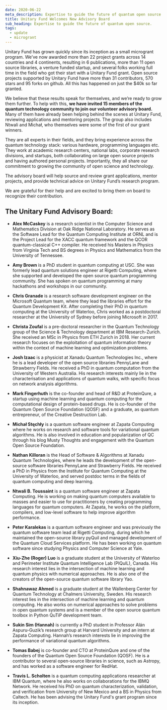 ```yaml
---
date: 2020-06-22
meta_description: Expertise to guide the future of quantum open source.
title: Unitary Fund Welcomes New Advisory Board
sub_heading: Expertise to guide the future of quantum open source.
tags:
  - update
  - microgrant
---
```


Unitary Fund has grown quickly since its inception as a small microgrant program. We’ve now awarded more than 22 project grants across 14 countries and 4 continents, resulting in 6 publications, more than 11 open source libraries, a venture funded startup, and several folks working full time in the field who got their start with a Unitary Fund grant. Open source projects supported by Unitary Fund have more than 31 contributors, 570 stars and 95 forks on github. All this has happened on just the $40k so far granted.

We believe that these results speak for themselves, and we’re ready to grow them further. To help with this, **we have invited 15 members of the quantum technology community to join our volunteer advisory board.** Many of them have already been helping behind the scenes at Unitary Fund, reviewing applications and mentoring projects. The group also includes Ntwali and Michał, who themselves were some of the first of our grant winners.

They are all experts in their fields, and they bring experience across the quantum technology stack: various hardware, programming languages etc. They work at academic research centers, national labs, corporate research divisions, and startups, both collaborating on large open source projects and having authored personal projects. Importantly, they all share our commitment to growing the community of open science and technology.

The advisory board will help source and review grant applications, mentor projects, and provide technical advice on Unitary Fund’s research program.

We are grateful for their help and are excited to bring them on board to recognize their contribution.

## The Unitary Fund Advisory Board:

- **Alex McCaskey** is a research scientist in the Computer Science and Mathematics Division at Oak Ridge National Laboratory. He serves as the Software Lead for the Quantum Computing Institute at ORNL and is the Project Lead for the XACC quantum framework and the QCOR quantum-classical C++ compiler. He received his Masters in Physics from Virginia Tech and BS degrees in Physics and Mathematics from the University of Tennessee.

- **Amy Brown** is a PhD student in quantum computing at USC. She was formerly lead quantum solutions engineer at Rigetti Computing, where she supported and developed the open source quantum programming community. She has spoken on quantum programming at many hackathons and workshops in our community.

- **Chris Granade** is a research software development engineer on the Microsoft Quantum team, where they lead the libraries effort for the Quantum Development Kit. After completing their PhD in quantum computing at the University of Waterloo, Chris worked as a postdoctoral researcher at the University of Sydney before joining Microsoft in 2017.


- **Christa Zoufal** is a pre-doctoral researcher in the Quantum Technology group of the Science & Technology department at IBM Research-Zurich. She received an MSc in Physics from ETH Zurich in 2018. Her current research focuses on the exploitation of quantum information theory within the context of machine learning and optimization problems.

- **Josh Izaac** is a physicist at Xanadu Quantum Technologies Inc., where he is a lead developer of the open source libraries PennyLane and Strawberry Fields. He received a PhD in quantum computation from the University of Western Australia. His research interests mainly lie in the characterisation and applications of quantum walks, with specific focus on network analysis algorithms.

- **Mark Fingerhuth** is the co-founder and head of R&D at ProteinQure, a startup using machine learning and quantum computing for the computational design of protein-based drugs. He is co-founder of the Quantum Open Source Foundation (QOSF) and a graduate, as quantum entrepreneur, of the Creative Destruction Lab.

- **Michał Stęchły** is a quantum software engineer at Zapata Computing where he works on research and software tools for variational quantum algorithms. He is also involved in education and popularization of QC through his blog Musty Thoughts and engagement with the Quantum Open Source Foundation.

- **Nathan Killoran** is the Head of Software & Algorithms at Xanadu Quantum Technologies, where he leads the development of the open-source software libraries PennyLane and Strawberry Fields. He received a PhD in Physics from the Institute for Quantum Computing at the University of Waterloo, and served postdoc terms in the fields of quantum computing and deep learning.

- **Ntwali B. Toussaint** is a quantum software engineer at Zapata Computing. He is working on making quantum computers available to masses and easier to use for practitioners by creating programming languages for quantum computers. At Zapata, he works on the platform, compilers, and low-level software to help improve algorithm performance.

- **Peter Karalekas** is a quantum software engineer and was previously the quantum software team lead at Rigetti Computing, during which he maintained the open-source library pyQuil and managed development of the Quantum Cloud Services platform. He has been working on quantum software since studying Physics and Computer Science at Yale.

- **Xiu-Zhe (Roger) Luo** is a graduate student at the University of Waterloo and Perimeter Institute Quantum Intelligence Lab (PIQulL), Canada. His research interest lies in the intersection of machine learning and quantum physics with numerical approaches. He is also one of the creators of the open-source quantum software library Yao.

- **Shahnawaz Ahmed** is a graduate student at the Wallenberg Center for Quantum Technology at Chalmers University, Sweden. His research interest lies in the intersection of machine learning and quantum computing. He also works on numerical approaches to solve problems in open quantum systems and is a member of the open source quantum toolbox in Python QuTiP development team.

- **Sukin Sim (Hannah)** is currently a PhD student in Professor Alán Aspuru-Guzik’s research group at Harvard University and an intern at Zapata Computing. Hannah’s research interests lie in improving the performance of variational quantum algorithms.

- **Tomas Babej** is co-founder and CTO at ProteinQure and one of the founders of the Quantum Open Source Foundation (QOSF). He is a contributor to several open-source libraries in science, such as Astropy, and has worked as a software engineer for RedHat.

- **Travis L. Scholten** is a quantum computing applications researcher at IBM Quantum, where he also works on collaborations for the IBMQ Network. He received his PhD on quantum characterization, validation, and verification from University of New Mexico and a BS in Physics from Caltech. He has been advising the Unitary Fund's grant program since its inception.

